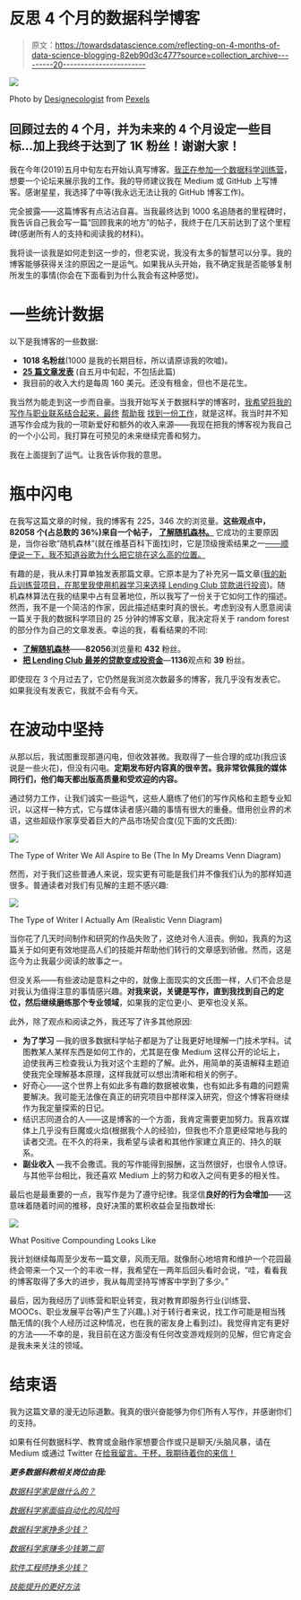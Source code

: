 # 反思 4 个月的数据科学博客

> 原文：<https://towardsdatascience.com/reflecting-on-4-months-of-data-science-blogging-82eb90d3c477?source=collection_archive---------20----------------------->

![](img/3a54a8309d4ebbe4a5bb8d5d7bd70ac0.png)

Photo by [Designecologist](https://www.pexels.com/@designecologist?utm_content=attributionCopyText&utm_medium=referral&utm_source=pexels) from [Pexels](https://www.pexels.com/photo/photo-of-fireworks-display-2526105/?utm_content=attributionCopyText&utm_medium=referral&utm_source=pexels)

## 回顾过去的 4 个月，并为未来的 4 个月设定一些目标…加上我终于达到了 1K 粉丝！谢谢大家！

我在今年(2019)五月中旬左右开始认真写博客。[我正在参加一个数据科学训练营](/how-i-feel-about-data-science-and-the-metis-bootcamp-experience-398b171289d0)，想要一个论坛来展示我的工作。我的导师建议我在 Medium 或 GitHub 上写博客。感谢星星，我选择了中等(我永远无法让我的 GitHub 博客工作)。

完全披露——这篇博客有点沾沾自喜。当我最终达到 1000 名追随者的里程碑时，我告诉自己我会写一篇“回顾我来的地方”的帖子，我终于在几天前达到了这个里程碑(感谢所有人的支持和阅读我的材料)。

我将谈一谈我是如何走到这一步的，但老实说，我没有太多的智慧可以分享。我的博客能够获得关注的原因之一是运气。如果我从头开始，我不确定我是否能够复制所发生的事情(你会在下面看到为什么我会有这种感觉)。

# 一些统计数据

以下是我博客的一些数据:

*   **1018 名粉丝**(1000 是我的长期目标，所以请原谅我的吹嘘)。
*   [**25 篇文章发表**](https://medium.com/@tonester524) (自五月中旬起，不包括此篇)
*   我目前的收入大约是每周 160 美元。还没有租金，但也不是花生。

我当然为能走到这一步而自豪。当我开始写关于数据科学的博客时，[我希望将我的写作与职业联系结合起来，最终](/got-data-science-jobs-552e39d48da2) [帮助我](/got-data-science-jobs-552e39d48da2) [找到一份工作](/got-data-science-jobs-552e39d48da2)，就是这样。我当时并不知道写作会成为我的一项新爱好和额外的收入来源——我现在把我的博客视为我自己的一个小公司，我打算在可预见的未来继续完善和努力。

我在上面提到了运气。让我告诉你我的意思。

# 瓶中闪电

在我写这篇文章的时候，我的博客有 225，346 次的浏览量。**这些观点中，82058 个(占总数的 36%)来自一个帖子，** [**了解随机森林。**](/understanding-random-forest-58381e0602d2) 它成功的主要原因是，当你谷歌“随机森林”(就在维基百科下面找)时，它是顶级搜索结果之一[——顺便说一下，我不知道谷歌为什么把它排在这么高的位置。](https://www.google.com/search?q=random+forest&rlz=1C1CHBF_enUS860US860&oq=ra&aqs=chrome.0.69i59j69i57j35i39j0l2j69i60.1630j0j8&sourceid=chrome&ie=UTF-8)

有趣的是，我从未打算单独发表那篇文章。它原本是为了补充另一篇文章([我的新兵训练营项目，在那里我使用机器学习来选择 Lending Club 贷款进行投资](/turning-lending-clubs-worst-loans-into-investment-gold-475ec97f58ee))。随机森林算法在我的结果中占有显著地位，所以我写了一份关于它如何工作的描述。然而，我不是一个简洁的作家，因此描述结束时真的很长。考虑到没有人愿意阅读一篇关于我的数据科学项目的 25 分钟的博客文章，我决定将关于 random forest 的部分作为自己的文章发表。幸运的我，看看结果的不同:

*   [**了解随机森林**](/understanding-random-forest-58381e0602d2)——**82056**浏览量和 **432** 粉丝。
*   [**把 Lending Club 最差的贷款变成投资金**](/turning-lending-clubs-worst-loans-into-investment-gold-475ec97f58ee)—**1136**观点和 **39** 粉丝。

即使现在 3 个月过去了，它仍然是我浏览次数最多的博客，我几乎没有发表它。如果我没有发表它，我就不会有今天。

# 在波动中坚持

从那以后，我试图重现那道闪电，但收效甚微。我取得了一些合理的成功(我应该说是一些火花)，但没有闪电。**定期发布好内容真的很辛苦。我非常钦佩我的媒体同行们，他们每天都出版高质量和受欢迎的内容。**

通过努力工作，让我们诚实一些运气，这些人磨练了他们的写作风格和主题专业知识，以这样一种方式，它与媒体读者感兴趣的事情有很大的重叠。借用创业界的术语，这些超级作家享受着巨大的产品市场契合度(见下面的文氏图):

![](img/7f2f0f97f2809cdd86e29fe8ceda2f9c.png)

The Type of Writer We All Aspire to Be (The In My Dreams Venn Diagram)

然而，对于我们这些普通人来说，现实更有可能是我们并不像我们认为的那样知道很多。普通读者对我们有见解的主题不感兴趣:

![](img/45a97d1d85b4427fbea20775365b6aad.png)

The Type of Writer I Actually Am (Realistic Venn Diagram)

当你花了几天时间制作和研究的作品失败了，这绝对令人沮丧。例如，我真的为这篇关于如何更有效地提高人们的技能并帮助他们转行的文章感到骄傲。然而，这是迄今为止我最少阅读的故事之一。

但没关系——有些波动是意料之中的，就像上面现实的文氏图一样，人们不会总是对我认为值得注意的事情感兴趣。**对我来说，关键是写作，直到我找到自己的定位，然后继续磨练那个专业领域**，如果我的定位更小、更窄也没关系。

此外，除了观点和阅读之外，我还写了许多其他原因:

*   **为了学习** —我的很多数据科学帖子都是为了让我更好地理解一门技术学科。试图教某人某样东西是如何工作的，尤其是在像 Medium 这样公开的论坛上，迫使我再三检查我认为我对这个主题的了解。此外，用简单的英语解释主题迫使我完全理解基本原理，这样我就可以想出清晰和相关的例子。
*   好奇心——这个世界上有如此多有趣的数据被收集，也有如此多有趣的问题需要解决。我可能无法像在真正的研究项目中那样深入研究，但这个博客将继续作为我定量探索的日记。
*   结识志同道合的人——这是博客的一个方面，我肯定需要更加努力。我喜欢媒体上几乎没有巨魔或火焰(根据我个人的经验)，但我也不介意更经常地与我的读者交流。在不久的将来，我希望与读者和其他作家建立真正的、持久的联系。
*   **副业收入** —我不会撒谎。我的写作能得到报酬，这当然很好，也很令人惊讶。与其他平台相比，我还喜欢 Medium 上的努力和收入之间有更多的相关性。

最后也是最重要的一点，我写作是为了遵守纪律。我坚信**良好的行为会增加**——这意味着随着时间的推移，良好决策的累积收益会呈指数增长:

![](img/7b65118e176e72568685be562125875b.png)

What Positive Compounding Looks Like

我计划继续每周至少发布一篇文章，风雨无阻。就像耐心地培育和维护一个花园最终会带来一个又一个的丰收一样，我希望在一两年后回头看时会说，“哇，看看我的博客取得了多大的进步，我从每周坚持写博客中学到了多少。”

最后，因为我经历了训练营和职业转变，我对教育即服务行业(训练营、MOOCs、职业发展平台等)产生了兴趣。).对于转行者来说，找工作可能是相当残酷无情的(我个人经历过这种情况，也在我的密友身上看到过)。我觉得肯定有更好的方法——不幸的是，我目前在这方面没有任何改变游戏规则的见解，但它肯定会是我未来关注的领域。

# 结束语

我为这篇文章的漫无边际道歉。我真的很兴奋能够为你们所有人写作，并感谢你们的支持。

如果有任何数据科学、教育或金融作家想要合作或只是聊天/头脑风暴，请在 Medium 或通过 Twitter 在[给我留言。干杯，我期待着你的来信！](https://twitter.com/tonester524)

***更多数据科教相关岗位由我:***

[*数据科学家是做什么的？*](/what-do-data-scientists-do-13526f678129)

[*数据科学家面临自动化的风险吗*](/is-the-data-science-profession-at-risk-of-automation-ae162b5f052f)

[*数据科学家挣多少钱？*](/how-much-do-data-scientists-make-cbd7ec2b458)

[*数据科学家赚多少钱第二部*](/how-much-do-data-scientists-make-part-2-cb959a0d05f)

[*软件工程师挣多少钱？*](/how-much-do-software-engineers-make-60565f50f579)

[*技能提升的更好方法*](/a-better-way-to-skill-up-b2e5ee87dd0a)